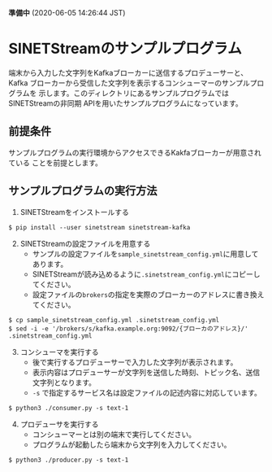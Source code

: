 **準備中** (2020-06-05 14:26:44 JST)

<!--
Copyright (C) 2020 National Institute of Informatics

Licensed to the Apache Software Foundation (ASF) under one
or more contributor license agreements.  See the NOTICE file
distributed with this work for additional information
regarding copyright ownership.  The ASF licenses this file
to you under the Apache License, Version 2.0 (the
"License"); you may not use this file except in compliance
with the License.  You may obtain a copy of the License at

  http://www.apache.org/licenses/LICENSE-2.0

Unless required by applicable law or agreed to in writing,
software distributed under the License is distributed on an
"AS IS" BASIS, WITHOUT WARRANTIES OR CONDITIONS OF ANY
KIND, either express or implied.  See the License for the
specific language governing permissions and limitations
under the License.
-->

# SINETStreamのサンプルプログラム


端末から入力した文字列をKafkaブローカーに送信するプロデューサーと、Kafka
ブローカーから受信した文字列を表示するコンシューマーのサンプルプログラムを
示します。このディレクトリにあるサンプルプログラムではSINETStreamの非同期
APIを用いたサンプルプログラムになっています。

## 前提条件

サンプルプログラムの実行環境からアクセスできるKakfaブローカーが用意されている
ことを前提とします。

## サンプルプログラムの実行方法

1. SINETStreamをインストールする
```
$ pip install --user sinetstream sinetstream-kafka
```
2. SINETStreamの設定ファイルを用意する
   * サンプルの設定ファイルを`sample_sinetstream_config.yml`に用意してあります。
   * SINETStreamが読み込めるように`.sinetstream_config.yml`にコピーしてください。
   * 設定ファイルの`brokers`の指定を実際のブローカーのアドレスに書き換えてください。

```
$ cp sample_sinetstream_config.yml .sinetstream_config.yml
$ sed -i -e '/brokers/s/kafka.example.org:9092/{ブローカのアドレス}/' .sinetstream_config.yml
```
3. コンシューマを実行する
    * 後で実行するプロデューサーで入力した文字列が表示されます。
    * 表示内容はプロデューサーが文字列を送信した時刻、トピック名、送信文字列となります。
    * `-s` で指定するサービス名は設定ファイルの記述内容に対応しています。
```
$ python3 ./consumer.py -s text-1
```
4. プロデューサを実行する
    * コンシューマーとは別の端末で実行してください。
    * プログラムが起動したら端末から文字列を入力してください。
```
$ python3 ./producer.py -s text-1
```

